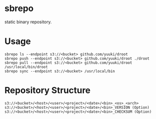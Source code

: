 sbrepo
======

static binary repository.

# Usage

```
sbrepo ls --endpoint s3://<bucket> github.com/yuuki/droot
sbrepo push --endpoint s3://<bucket> github.com/yuuki/droot ./droot
sbrepo pull --endpoint s3://<bucket> github.com/yuuki/droot /usr/local/bin/droot
sbrepo sync --endpoint s3://<bucket> /usr/local/bin
```

# Repository Structure

```
s3://<bucket>/<host>/<user>/<project>/<date>/<bin>_<os>_<arch>
s3://<bucket>/<host>/<user>/<project>/<date>/<bin>_VERSION (Option)
s3://<bucket>/<host>/<user>/<project>/<date>/<bin>_CHECKSUM (Option)
```
